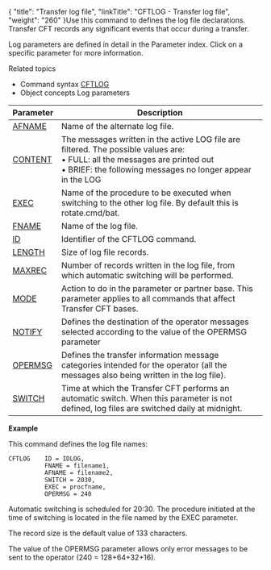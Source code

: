 {
    "title": "Transfer log file",
    "linkTitle": "CFTLOG &#45; Transfer log file",
    "weight": "260"
}Use this command to defines the log file declarations. Transfer CFT
records any significant events that occur during a transfer.

Log parameters are defined in detail in the Parameter index. Click on
a specific parameter for more information.

Related
topics

-   Command syntax
    [CFTLOG](../../../c_intro_userinterfaces/command_summary#CFTLOG)
-   Object concepts
    Log parameters


| Parameter  | Description  |
| --- | --- |
|  <a href="../../../c_intro_userinterfaces/command_summary/parameter_intro/afname">AFNAME</a>  |  Name of the alternate log file.  |
|  <a href="../../../c_intro_userinterfaces/command_summary/parameter_intro/content">CONTENT</a>  |  The messages written in the active LOG file are filtered. The possible values are:<br/> • FULL: all the messages are printed out<br/> • BRIEF: the following messages no longer appear in the LOG</li>  |
|  <a href="../../../c_intro_userinterfaces/command_summary/parameter_intro/exec">EXEC</a>  |  Name of the procedure to be executed when switching to the other log file. By default this is rotate.cmd/bat.  |
|  <a href="../../../c_intro_userinterfaces/command_summary/parameter_intro/fname">FNAME</a>  |  Name of the log file.  |
|  <a href="../../../c_intro_userinterfaces/command_summary/parameter_intro/id">ID</a>  |  Identifier of the CFTLOG command.  |
|  <a href="../../../c_intro_userinterfaces/command_summary/parameter_intro/length">LENGTH</a>  |  Size of log file records.  |
|  <a href="../../../c_intro_userinterfaces/command_summary/parameter_intro/maxrec">MAXREC</a>  |  Number of records written in the log file, from which automatic switching will be performed.  |
|  <a href="../../../c_intro_userinterfaces/command_summary/parameter_intro/mode">MODE</a>  |  Action to do in the parameter or partner base. This parameter applies to all commands that affect Transfer CFT bases.  |
|  <a href="../../../c_intro_userinterfaces/command_summary/parameter_intro/notify">NOTIFY</a>  |  Defines the destination of the operator messages selected according to the value of the OPERMSG parameter  |
|  <a href="../../../c_intro_userinterfaces/command_summary/parameter_intro/opermsg">OPERMSG</a>  |  Defines the transfer information message categories intended for the operator (all the messages also being written in the log file).  |
|  <a href="../../../c_intro_userinterfaces/command_summary/parameter_intro/switch">SWITCH</a>  |  Time at which the Transfer CFT performs an automatic switch. When this parameter is not defined, log files are switched daily at midnight.  |


**Example**

This command defines the log file names:

```
CFTLOG    ID = IDLOG,
          FNAME = filename1,
          AFNAME = filename2,
          SWITCH = 2030,
          EXEC = procfname,
          OPERMSG = 240
```

Automatic switching is scheduled for 20:30. The procedure initiated
at the time of switching is located in the file named by the EXEC parameter.

The record size is the default value of 133 characters.

The value of the OPERMSG parameter allows only error messages to be
sent to the operator (240 = 128+64+32+16).
